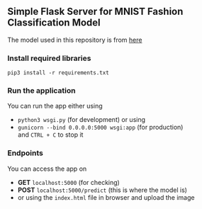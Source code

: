 ## Simple Flask Server for MNIST Fashion Classification Model
The model used in this repository is from [here](https://colab.research.google.com/github/https-deeplearning-ai/tensorflow-1-public/blob/master/C1/W2/ungraded_labs/C1_W2_Lab_1_beyond_hello_world.ipynb#scrollTo=6EN_OaovDjK5)

### Install required libraries
`pip3 install -r requirements.txt`

### Run the application
You can run the app either using <br>
- `python3 wsgi.py` (for development) or using <br>
- `gunicorn --bind 0.0.0.0:5000 wsgi:app` (for production)<br>
and `CTRL + C` to stop it<br>

### Endpoints
You can access the app on
- **GET** `localhost:5000` (for checking)
- **POST** `localhost:5000/predict` (this is where the model is)
- or using the `index.html` file in browser and upload the image
